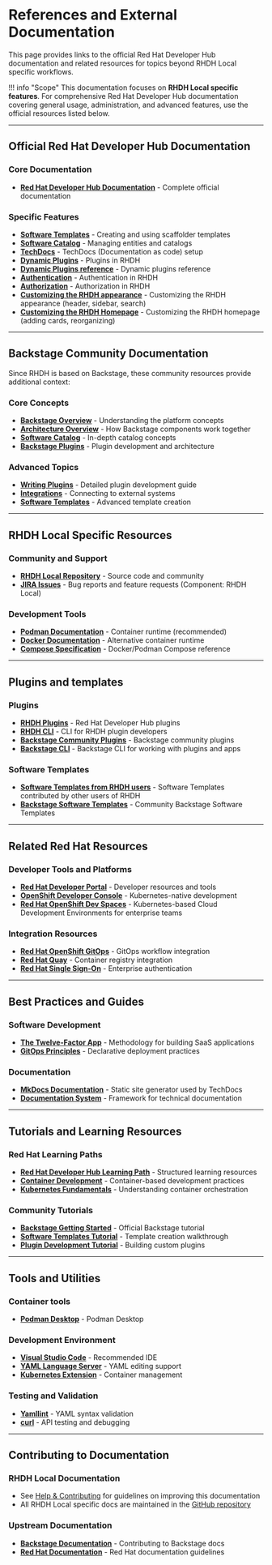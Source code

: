 # References and External Documentation

This page provides links to the official Red Hat Developer Hub documentation and related resources for topics beyond RHDH Local specific workflows.

!!! info "Scope"
    This documentation focuses on **RHDH Local specific features**. For comprehensive Red Hat Developer Hub documentation covering general usage, administration, and advanced features, use the official resources listed below.

---

## Official Red Hat Developer Hub Documentation

### Core Documentation

- **[Red Hat Developer Hub Documentation](http://docs.redhat.com/en/documentation/red_hat_developer_hub/)** - Complete official documentation

### Specific Features

- **[Software Templates](https://docs.redhat.com/en/documentation/red_hat_developer_hub/1.7/html/customizing_red_hat_developer_hub/configuring-templates)** - Creating and using scaffolder templates
- **[Software Catalog](https://docs.redhat.com/en/documentation/red_hat_developer_hub/1.7/html/customizing_red_hat_developer_hub/about-software-catalogs)** - Managing entities and catalogs
- **[TechDocs](https://docs.redhat.com/en/documentation/red_hat_developer_hub/1.7/html/techdocs_for_red_hat_developer_hub/about-techdocs_customizing-display)** - TechDocs (Documentation as code) setup
- **[Dynamic Plugins](https://docs.redhat.com/en/documentation/red_hat_developer_hub/1.7/html/introduction_to_plugins/con-rhdh-plugins)** - Plugins in RHDH
- **[Dynamic Plugins reference](https://docs.redhat.com/en/documentation/red_hat_developer_hub/1.7/html/configuring_dynamic_plugins)** - Dynamic plugins reference
- **[Authentication](https://docs.redhat.com/en/documentation/red_hat_developer_hub/1.7/html/authentication_in_red_hat_developer_hub)** - Authentication in RHDH
- **[Authorization](https://docs.redhat.com/en/documentation/red_hat_developer_hub/1.7/html/authorization_in_red_hat_developer_hub)** - Authorization in RHDH
- **[Customizing the RHDH appearance](https://docs.redhat.com/en/documentation/red_hat_developer_hub/1.7/html/customizing_red_hat_developer_hub/customizing-appearance)** - Customizing the RHDH appearance (header, sidebar, search)
- **[Customizing the RHDH Homepage](https://docs.redhat.com/en/documentation/red_hat_developer_hub/1.7/html/customizing_red_hat_developer_hub/customizing-the-home-page)** - Customizing the RHDH homepage (adding cards, reorganizing)

---

## Backstage Community Documentation

Since RHDH is based on Backstage, these community resources provide additional context:

### Core Concepts

- **[Backstage Overview](https://backstage.io/docs/overview/what-is-backstage)** - Understanding the platform concepts
- **[Architecture Overview](https://backstage.io/docs/overview/architecture-overview)** - How Backstage components work together
- **[Software Catalog](https://backstage.io/docs/features/software-catalog/)** - In-depth catalog concepts
- **[Backstage Plugins](https://backstage.io/docs/plugins/)** - Plugin development and architecture

### Advanced Topics

- **[Writing Plugins](https://backstage.io/docs/plugins/create-a-plugin)** - Detailed plugin development guide
- **[Integrations](https://backstage.io/docs/integrations/)** - Connecting to external systems
- **[Software Templates](https://backstage.io/docs/features/software-templates/)** - Advanced template creation

---

## RHDH Local Specific Resources

### Community and Support

- **[RHDH Local Repository](https://github.com/redhat-developer/rhdh-local)** - Source code and community
- **[JIRA Issues](https://issues.redhat.com/browse/RHIDP)** - Bug reports and feature requests (Component: RHDH Local)

### Development Tools

- **[Podman Documentation](https://docs.podman.io/)** - Container runtime (recommended)
- **[Docker Documentation](https://docs.docker.com/)** - Alternative container runtime
- **[Compose Specification](https://compose-spec.io/)** - Docker/Podman Compose reference

---

## Plugins and templates

### Plugins

- **[RHDH Plugins](https://github.com/redhat-developer/rhdh-plugins/)** - Red Hat Developer Hub plugins
- **[RHDH CLI](https://github.com/redhat-developer/rhdh-cli)** - CLI for RHDH plugin developers
- **[Backstage Community Plugins](https://github.com/backstage/community-plugins)** - Backstage community plugins
- **[Backstage CLI](https://www.npmjs.com/package/@backstage/cli)** - Backstage CLI for working with plugins and apps

### Software Templates

- **[Software Templates from RHDH users](https://github.com/redhat-developer/red-hat-developer-hub-software-templates)** - Software Templates contributed by other users of RHDH
- **[Backstage Software Templates](https://github.com/backstage/software-templates)** - Community Backstage Software Templates

---

## Related Red Hat Resources

### Developer Tools and Platforms

- **[Red Hat Developer Portal](https://developers.redhat.com/)** - Developer resources and tools
- **[OpenShift Developer Console](https://docs.openshift.com/container-platform/latest/web_console/web-console.html)** - Kubernetes-native development
- **[Red Hat OpenShift Dev Spaces](https://developers.redhat.com/products/openshift-dev-spaces/overview)** - Kubernetes-based Cloud Development Environments for enterprise teams

### Integration Resources

- **[Red Hat OpenShift GitOps](https://docs.redhat.com/en/documentation/red_hat_openshift_gitops/latest/html/understanding_openshift_gitops/about-redhat-openshift-gitops)** - GitOps workflow integration
- **[Red Hat Quay](https://docs.redhat.com/en/documentation/red_hat_quay)** - Container registry integration
- **[Red Hat Single Sign-On](https://docs.redhat.com/en/documentation/red_hat_single_sign-on)** - Enterprise authentication

---

## Best Practices and Guides

### Software Development

- **[The Twelve-Factor App](https://12factor.net/)** - Methodology for building SaaS applications
- **[GitOps Principles](https://opengitops.dev/)** - Declarative deployment practices

### Documentation

- **[MkDocs Documentation](https://www.mkdocs.org/)** - Static site generator used by TechDocs
- **[Documentation System](https://documentation.divio.com/)** - Framework for technical documentation

---

## Tutorials and Learning Resources

### Red Hat Learning Paths

- **[Red Hat Developer Hub Learning Path](https://developers.redhat.com/products/rhdh/overview)** - Structured learning resources
- **[Container Development](https://developers.redhat.com/topics/containers)** - Container-based development practices
- **[Kubernetes Fundamentals](https://developers.redhat.com/topics/kubernetes)** - Understanding container orchestration

### Community Tutorials

- **[Backstage Getting Started](https://backstage.io/docs/getting-started/)** - Official Backstage tutorial
- **[Software Templates Tutorial](https://backstage.io/docs/features/software-templates/writing-templates)** - Template creation walkthrough
- **[Plugin Development Tutorial](https://github.com/backstage/backstage/tree/master/plugins)** - Building custom plugins

---

## Tools and Utilities

### Container tools

- **[Podman Desktop](https://podman-desktop.io/)** - Podman Desktop

### Development Environment

- **[Visual Studio Code](https://code.visualstudio.com/)** - Recommended IDE
- **[YAML Language Server](https://marketplace.visualstudio.com/items?itemName=redhat.vscode-yaml)** - YAML editing support
- **[Kubernetes Extension](https://marketplace.visualstudio.com/items?itemName=ms-kubernetes-tools.vscode-kubernetes-tools)** - Container management

### Testing and Validation

- **[Yamllint](https://yamllint.readthedocs.io/)** - YAML syntax validation
- **[curl](https://curl.se/)** - API testing and debugging

---

## Contributing to Documentation

### RHDH Local Documentation

- See [Help & Contributing](help-and-contrib.md) for guidelines on improving this documentation
- All RHDH Local specific docs are maintained in the [GitHub repository](https://github.com/redhat-developer/rhdh-local/tree/main/docs)

### Upstream Documentation

- **[Backstage Documentation](https://github.com/backstage/backstage/tree/master/docs)** - Contributing to Backstage docs
- **[Red Hat Documentation](https://redhat-documentation.github.io/)** - Red Hat documentation guidelines
